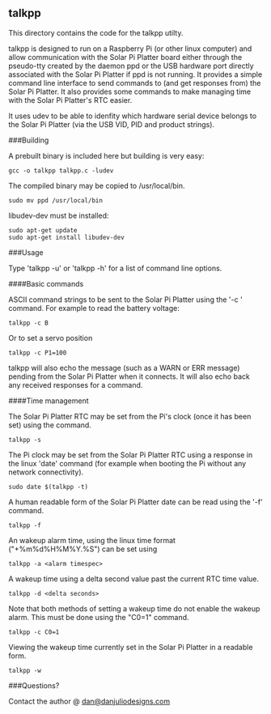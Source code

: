 ## talkpp

This directory contains the code for the talkpp utilty.

talkpp is designed to run on a Raspberry Pi (or other linux computer) and allow communication with the Solar Pi Platter board either through the pseudo-tty created by the daemon ppd or the USB hardware port directly associated with the Solar Pi Platter if ppd is not running.  It provides a simple command line interface to send commands to (and get responses from) the Solar Pi Platter.  It also provides some commands to make managing time with the Solar Pi Platter's RTC easier.

It uses udev to be able to idenfity which hardware serial device belongs to the Solar Pi Platter (via the USB VID, PID and product strings).


###Building

A prebuilt binary is included here but building is very easy:

    gcc -o talkpp talkpp.c -ludev

The compiled binary may be copied to /usr/local/bin.

    sudo mv ppd /usr/local/bin

libudev-dev must be installed:

    sudo apt-get update
    sudo apt-get install libudev-dev


###Usage

Type 'talkpp -u' or 'talkpp -h' for a list of command line options.

####Basic commands

ASCII command strings to be sent to the Solar Pi Platter using the '-c <string>' command.  For example to read the battery voltage:

    talkpp -c B

Or to set a servo position

    talkpp -c P1=100

talkpp will also echo the message (such as a WARN or ERR message) pending from the Solar Pi Platter when it connects.  It will also echo back any received responses for a command.


####Time management

The Solar Pi Platter RTC may be set from the Pi's clock (once it has been set) using the command.

    talkpp -s

The Pi clock may be set from the Solar Pi Platter RTC using a response in the linux 'date' command (for example when booting the Pi without any network connectivity).

    sudo date $(talkpp -t)

A human readable form of the Solar Pi Platter date can be read using the '-f' command.

    talkpp -f

An wakeup alarm time, using the linux time format ("+%m%d%H%M%Y.%S") can be set using

    talkpp -a <alarm timespec>

A wakeup time using a delta second value past the current RTC time value.

    talkpp -d <delta seconds>

Note that both methods of setting a wakeup time do not enable the wakeup alarm.  This must be done using the "C0=1" command.

    talkpp -c C0=1

Viewing the wakeup time currently set in the Solar Pi Platter in a readable form.

    talkpp -w


###Questions?

Contact the author @ dan@danjuliodesigns.com

